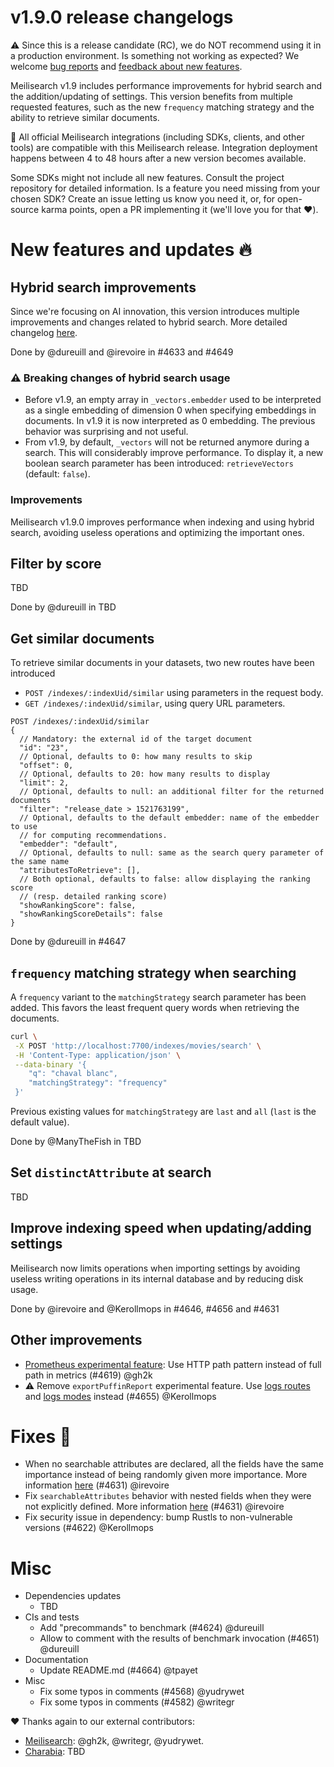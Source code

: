 # v1.9.0 release changelogs

<!-- The following line should ONLY be put PRE-release changelogs -->
⚠️ Since this is a release candidate (RC), we do NOT recommend using it in a production environment. Is something not working as expected? We welcome [bug reports](https://github.com/meilisearch/meilisearch/issues/new/choose) and [feedback about new features](https://github.com/meilisearch/product/discussions).

Meilisearch v1.9 includes performance improvements for hybrid search and the addition/updating of settings. This version benefits from multiple requested features, such as the new `frequency` matching strategy and the ability to retrieve similar documents.

<!-- The following lines should NOT be put in the PRE-release changelogs -->
🧰 All official Meilisearch integrations (including SDKs, clients, and other tools) are compatible with this Meilisearch release. Integration deployment happens between 4 to 48 hours after a new version becomes available.

<!-- The following lines should NOT be put in the PRE-release changelogs -->
Some SDKs might not include all new features. Consult the project repository for detailed information. Is a feature you need missing from your chosen SDK? Create an issue letting us know you need it, or, for open-source karma points, open a PR implementing it (we'll love you for that ❤️).

# New features and updates 🔥

## Hybrid search improvements

Since we're focusing on AI innovation, this version introduces multiple improvements and changes related to hybrid search.
More detailed changelog [here](https://meilisearch.notion.site/v1-9-AI-search-changes-e90d6803eca8417aa70a1ac5d0225697#38e6d3adf40e4ef1be14a3c4be39df94).

Done by @dureuill and @irevoire in #4633 and #4649

### ⚠️ Breaking changes of hybrid search usage

- Before v1.9, an empty array in `_vectors.embedder` used to be interpreted as a single embedding of dimension 0 when specifying embeddings in documents. In v1.9 it is now interpreted as 0 embedding. The previous behavior was surprising and not useful.
- From v1.9, by default, `_vectors` will not be returned anymore during a search. This will considerably improve performance. To display it, a new boolean search parameter has been introduced: `retrieveVectors` (default: `false`).

### Improvements

Meilisearch v1.9.0 improves performance when indexing and using hybrid search, avoiding useless operations and optimizing the important ones.

## Filter by score

TBD

Done by @dureuill in TBD

## Get similar documents

To retrieve similar documents in your datasets, two new routes have been introduced
- `POST /indexes/:indexUid/similar` using parameters in the request body.
- `GET /indexes/:indexUid/similar`, using query URL parameters.

```json5
POST /indexes/:indexUid/similar
{
  // Mandatory: the external id of the target document
  "id": "23",
  // Optional, defaults to 0: how many results to skip
  "offset": 0,
  // Optional, defaults to 20: how many results to display
  "limit": 2,
  // Optional, defaults to null: an additional filter for the returned documents
  "filter": "release_date > 1521763199",
  // Optional, defaults to the default embedder: name of the embedder to use
  // for computing recommendations.
  "embedder": "default",
  // Optional, defaults to null: same as the search query parameter of the same name
  "attributesToRetrieve": [],
  // Both optional, defaults to false: allow displaying the ranking score
  // (resp. detailed ranking score)
  "showRankingScore": false,
  "showRankingScoreDetails": false
}
```

Done by @dureuill in #4647

## `frequency` matching strategy when searching

A `frequency` variant to the `matchingStrategy` search parameter has been added. This favors the least frequent query words when retrieving the documents.

```bash
curl \
 -X POST 'http://localhost:7700/indexes/movies/search' \
 -H 'Content-Type: application/json' \
 --data-binary '{
    "q": "chaval blanc",
    "matchingStrategy": "frequency"
 }'
```

Previous existing values for `matchingStrategy` are `last` and `all` (`last` is the default value).

Done by @ManyTheFish in TBD

## Set `distinctAttribute` at search

TBD

## Improve indexing speed when updating/adding settings

Meilisearch now limits operations when importing settings by avoiding useless writing operations in its internal database and by reducing disk usage.

Done by @irevoire and @Kerollmops in #4646, #4656 and #4631

## Other improvements

* [Prometheus experimental feature](https://github.com/orgs/meilisearch/discussions/625): Use HTTP path pattern instead of full path in metrics (#4619) @gh2k
* ⚠️ Remove `exportPuffinReport` experimental feature. Use [logs routes](https://github.com/orgs/meilisearch/discussions/721) and [logs modes](https://github.com/orgs/meilisearch/discussions/723) instead (#4655) @Kerollmops

# Fixes 🐞

* When no searchable attributes are declared, all the fields have the same importance instead of being randomly given more importance. More information [here](https://github.com/meilisearch/meilisearch/issues/4639) (#4631) @irevoire
* Fix `searchableAttributes` behavior with nested fields when they were not explicitly defined. More information [here](https://github.com/meilisearch/meilisearch/issues/4639) (#4631) @irevoire
* Fix security issue in dependency: bump Rustls to non-vulnerable versions (#4622) @Kerollmops

# Misc

* Dependencies updates
  * TBD
* CIs and tests
  * Add "precommands" to benchmark (#4624) @dureuill
  * Allow to comment with the results of benchmark invocation (#4651) @dureuill
* Documentation
  * Update README.md (#4664) @tpayet
* Misc
  * Fix some typos in comments (#4568) @yudrywet
  * Fix some typos in comments (#4582) @writegr

❤️ Thanks again to our external contributors:
- [Meilisearch](https://github.com/meilisearch/meilisearch): @gh2k, @writegr, @yudrywet.
- [Charabia](https://github.com/meilisearch/charabia): TBD
